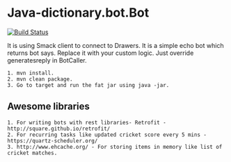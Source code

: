 # Java-dictionary.bot.Bot
[![Build Status](https://travis-ci.org/DrawersApp/Java-Bot.svg?branch=master)](https://travis-ci.org/DrawersApp/Java-Bot)

It is using Smack client to connect to Drawers. It is a simple echo bot which returns bot says. Replace it with your custom logic. Just override generatesreply in BotCaller. 

```
1. mvn install.
2. mvn clean package.
3. Go to target and run the fat jar using java -jar. 
```

## Awesome libraries
```
1. For writing bots with rest libraries- Retrofit - http://square.github.io/retrofit/
2. For recurring tasks like updated cricket score every 5 mins - https://quartz-scheduler.org/
3. http://www.ehcache.org/ - For storing items in memory like list of cricket matches. 
```
